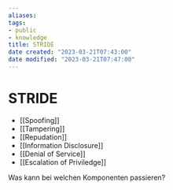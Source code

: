```yaml
---
aliases: 
tags:
- public
- knowledge
title: STRIDE
date created: "2023-03-21T07:43:00"
date modified: "2023-03-21T07:47:00"
---
```


# STRIDE

- [[Spoofing]]
- [[Tampering]]
- [[Repudation]]
- [[Information Disclosure]]
- [[Denial of Service]]
- [[Escalation of Priviledge]]

Was kann bei welchen Komponenten passieren?
